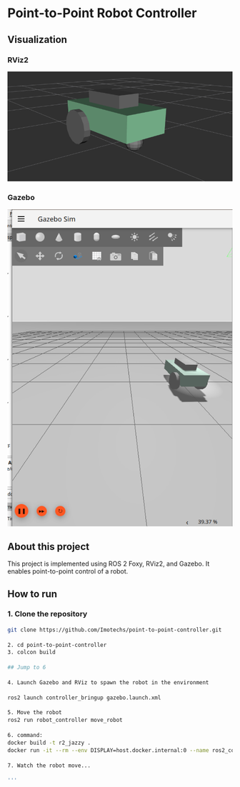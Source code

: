 # Point-to-Point Robot Controller

## Visualization

### RViz2
![RViz2 View](image.png)

### Gazebo
![Gazebo View](image-1.png)

## About this project
This project is implemented using ROS 2 Foxy, RViz2, and Gazebo. It enables point-to-point control of a robot.

## How to run

### 1. Clone the repository 
```bash  
git clone https://github.com/Imotechs/point-to-point-controller.git 

2. cd point-to-point-controller  
3. colcon build  

## Jump to 6

4. Launch Gazebo and RViz to spawn the robot in the environment

ros2 launch controller_bringup gazebo.launch.xml  

5. Move the robot
ros2 run robot_controller move_robot  

6. command:
docker build -t r2_jazzy .
docker run -it --rm --env DISPLAY=host.docker.internal:0 --name ros2_container r2_jazzy

7. Watch the robot move...

'''
